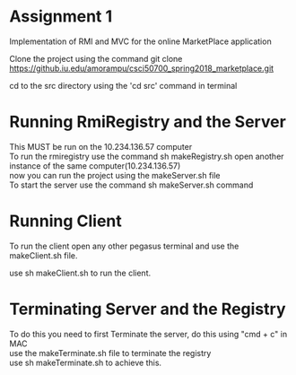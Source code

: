 # Assignment 1  
Implementation of RMI and MVC for the online MarketPlace application  

Clone the project using the command git clone https://github.iu.edu/amorampu/csci50700_spring2018_marketplace.git  

cd to the src directory using the 'cd src' command in terminal  

# Running RmiRegistry and the Server
This MUST be run on the 10.234.136.57 computer  
To run the rmiregistry use the command sh makeRegistry.sh
open another instance of the same computer(10.234.136.57)      
now you can run the project using the makeServer.sh file  
To start the server use the command sh makeServer.sh command

# Running Client

To run the client open any other pegasus terminal and use the makeClient.sh file.  

use sh makeClient.sh to run the client.  

# Terminating Server and the Registry
To do this you need to first Terminate the server, do this using "cmd + c" in MAC  
use the makeTerminate.sh file to terminate the registry  
use sh makeTerminate.sh to achieve this.  
